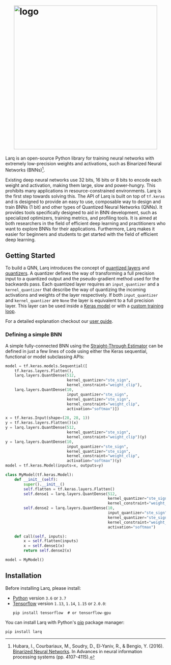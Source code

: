 <h1><img src="/images/logo.svg" alt="logo" width="450px" style="display: block; margin-left: auto; margin-right: auto"/></h1>

Larq is an open-source Python library for training neural networks with extremely low-precision weights and activations, such as Binarized Neural Networks (BNNs)[^1].

Existing deep neural networks use 32 bits, 16 bits or 8 bits to encode each weight and activation, making them large, slow and power-hungry. This prohibits many applications in resource-constrained environments. Larq is the first step towards solving this.
The API of Larq is built on top of `tf.keras` and is designed to provide an easy to use, composable way to design and train BNNs (1 bit) and other types of Quantized Neural Networks (QNNs). It provides tools specifically designed to aid in BNN development, such as specialized optimizers, training metrics, and profiling tools.
It is aimed at both researchers in the field of efficient deep learning and practitioners who want to explore BNNs for their applications. Furthermore, Larq makes it easier for beginners and students to get started with the field of efficient deep learning.

## Getting Started

To build a QNN, Larq introduces the concept of [quantized layers](https://larq.dev/api/layers/) and [quantizers](https://larq.dev/api/quantizers/). A quantizer defines the way of transforming a full precision input to a quantized output and the pseudo-gradient method used for the backwards pass. Each quantized layer requires an `input_quantizer` and a `kernel_quantizer` that describe the way of quantizing the incoming activations and weights of the layer respectively. If both `input_quantizer` and `kernel_quantizer` are `None` the layer is equivalent to a full precision layer. This layer can be used inside a [Keras model](https://www.tensorflow.org/alpha/guide/keras/overview#sequential_model) or with a [custom training loop](https://www.tensorflow.org/alpha/guide/keras/overview#model_subclassing).

For a detailed explanation checkout our [user guide](https://larq.dev/guides/key-concepts/).

### Defining a simple BNN

A simple fully-connected BNN using the [Straight-Through Estimator](https://larq.dev/api/quantizers/#ste_sign) can be defined in just a few lines of code using either the Keras sequential, functional or model subclassing APIs:

```python tab="Larq 1-bit model"
model = tf.keras.models.Sequential([
    tf.keras.layers.Flatten(),
    larq.layers.QuantDense(512,
                           kernel_quantizer="ste_sign",
                           kernel_constraint="weight_clip"),
    larq.layers.QuantDense(10,
                           input_quantizer="ste_sign",
                           kernel_quantizer="ste_sign",
                           kernel_constraint="weight_clip",
                           activation="softmax")])
```

```python tab="Larq 1-bit model functional"
x = tf.keras.Input(shape=(28, 28, 1))
y = tf.keras.layers.Flatten()(x)
y = larq.layers.QuantDense(512,
                           kernel_quantizer="ste_sign",
                           kernel_constraint="weight_clip")(y)
y = larq.layers.QuantDense(10,
                           input_quantizer="ste_sign",
                           kernel_quantizer="ste_sign",
                           kernel_constraint="weight_clip",
                           activation="softmax")(y)
model = tf.keras.Model(inputs=x, outputs=y)
```

```python tab="Larq 1-bit model subclassing"
class MyModel(tf.keras.Model):
    def __init__(self):
        super().__init__()
        self.flatten = tf.keras.layers.Flatten()
        self.dense1 = larq.layers.QuantDense(512,
                                             kernel_quantizer="ste_sign",
                                             kernel_constraint="weight_clip")
        self.dense2 = larq.layers.QuantDense(10,
                                             input_quantizer="ste_sign",
                                             kernel_quantizer="ste_sign",
                                             kernel_constraint="weight_clip",
                                             activation="softmax")

    def call(self, inputs):
        x = self.flatten(inputs)
        x = self.dense1(x)
        return self.dense2(x)

model = MyModel()
```

## Installation

Before installing Larq, please install:

- [Python](https://python.org) version `3.6` or `3.7`
- [Tensorflow](https://www.tensorflow.org/install) version `1.13`, `1.14`, `1.15` or `2.0.0`:
  ```shell
  pip install tensorflow  # or tensorflow-gpu
  ```

You can install Larq with Python's [pip](https://pip.pypa.io/en/stable/) package manager:

```shell
pip install larq
```

[^1]: Hubara, I., Courbariaux, M., Soudry, D., El-Yaniv, R., & Bengio, Y. (2016). <a href="http://papers.nips.cc/paper/6573-binarized-neural-networks.pdf" target="_blank" >Binarized Neural Networks</a>. In Advances in neural information processing systems (pp. 4107-4115).
